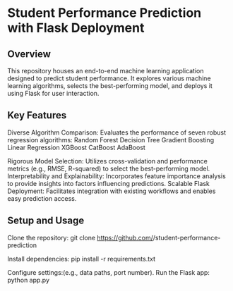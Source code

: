 # Student Performance Prediction with Flask Deployment

## Overview

This repository houses an end-to-end machine learning application designed to predict student performance. It explores various machine learning algorithms, selects the best-performing model, and deploys it using Flask for user interaction.

## Key Features

Diverse Algorithm Comparison: Evaluates the performance of seven robust regression algorithms:
Random Forest
Decision Tree
Gradient Boosting
Linear Regression
XGBoost
CatBoost
AdaBoost

Rigorous Model Selection: Utilizes cross-validation and performance metrics (e.g., RMSE, R-squared) to select the best-performing model.
Interpretability and Explainability: Incorporates feature importance analysis to provide insights into factors influencing predictions.
Scalable Flask Deployment: Facilitates integration with existing workflows and enables easy prediction access.

## Setup and Usage

Clone the repository:
git clone https://github.com/<your-username>/student-performance-prediction

Install dependencies:
pip install -r requirements.txt

Configure settings:(e.g., data paths, port number).
Run the Flask app:
python app.py

